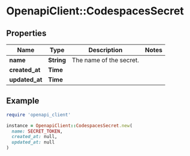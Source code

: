 # OpenapiClient::CodespacesSecret

## Properties

| Name | Type | Description | Notes |
| ---- | ---- | ----------- | ----- |
| **name** | **String** | The name of the secret. |  |
| **created_at** | **Time** |  |  |
| **updated_at** | **Time** |  |  |

## Example

```ruby
require 'openapi_client'

instance = OpenapiClient::CodespacesSecret.new(
  name: SECRET_TOKEN,
  created_at: null,
  updated_at: null
)
```

